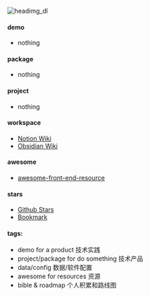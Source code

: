 ![headimg_dl](https://user-images.githubusercontent.com/26086447/126728629-e9ee6f1f-d18e-404d-98f5-d7e994f4f2d5.gif)

#### demo
  - nothing

#### package
  - nothing

#### project
  - nothing
  
#### workspace
  - [Notion Wiki](https://www.notion.so/kromalee/Home-2a5719180eab4b769013c990194ee418)
  - [Obsidian Wiki](https://github.com/kromalee/obsidian-vault)
#### awesome
  - [awesome-front-end-resource](https://github.com/kromalee/kromalee/awesome-front-end-resource)

#### stars
  - [Github Stars](https://github.com/stars)
  - [Bookmark](https://kromalee.github.io/bookmark/)

#### tags:
  - demo for a product 技术实践
  - project/package for do something 技术产品
  - data/config  数据/软件配置
  - awesome for resources 资源
  - bible & roadmap 个人积累和路线图
